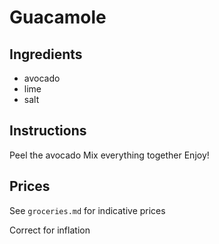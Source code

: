 # Guacamole
## Ingredients
* avocado
* lime
* salt
## Instructions
Peel the avocado
Mix everything together
Enjoy!

## Prices

See `groceries.md` for indicative prices

Correct for inflation

